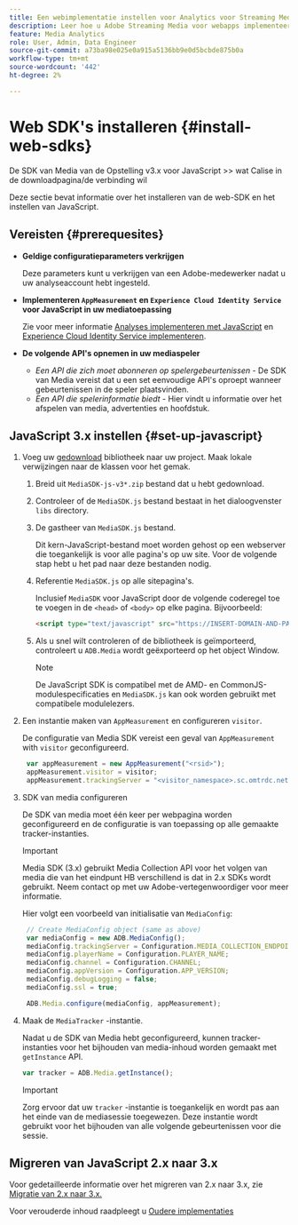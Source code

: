 ```yaml
---
title: Een webimplementatie instellen voor Analytics voor Streaming Media
description: Leer hoe u Adobe Streaming Media voor webapps implementeert.
feature: Media Analytics
role: User, Admin, Data Engineer
source-git-commit: a73ba98e025e0a915a5136bb9e0d5bcbde875b0a
workflow-type: tm+mt
source-wordcount: '442'
ht-degree: 2%

---
```



# Web SDK&#39;s installeren {#install-web-sdks}

De SDK van Media van de Opstelling v3.x voor JavaScript >> wat Calise in de downloadpagina/de verbinding wil

Deze sectie bevat informatie over het installeren van de web-SDK en het instellen van JavaScript.


## Vereisten {#prerequesites}

* **Geldige configuratieparameters verkrijgen**

   Deze parameters kunt u verkrijgen van een Adobe-medewerker nadat u uw analyseaccount hebt ingesteld.

* **Implementeren `AppMeasurement` en `Experience Cloud Identity Service` voor JavaScript in uw mediatoepassing**

   Zie voor meer informatie [Analyses implementeren met JavaScript](https://experienceleague.adobe.com/docs/analytics/implementation/js/overview.html) en [Experience Cloud Identity Service implementeren](https://experienceleague.adobe.com/docs/id-service/using/implementation/setup-analytics.html).

* **De volgende API&#39;s opnemen in uw mediaspeler**

   * *Een API die zich moet abonneren op spelergebeurtenissen* - De SDK van Media vereist dat u een set eenvoudige API&#39;s oproept wanneer gebeurtenissen in de speler plaatsvinden.
   * *Een API die spelerinformatie biedt* - Hier vindt u informatie over het afspelen van media, advertenties en hoofdstuk.

## JavaScript 3.x instellen {#set-up-javascript}

1. Voeg uw [gedownload](/help/getting-started/download-sdks.md) bibliotheek naar uw project. Maak lokale verwijzingen naar de klassen voor het gemak.

   1. Breid uit `MediaSDK-js-v3*.zip` bestand dat u hebt gedownload.
   1. Controleer of de `MediaSDK.js` bestand bestaat in het dialoogvenster `libs` directory.

   1. De gastheer van `MediaSDK.js` bestand.

      Dit kern-JavaScript-bestand moet worden gehost op een webserver die toegankelijk is voor alle pagina&#39;s op uw site. Voor de volgende stap hebt u het pad naar deze bestanden nodig.

   1. Referentie `MediaSDK.js` op alle sitepagina&#39;s.

      Inclusief `MediaSDK` voor JavaScript door de volgende coderegel toe te voegen in de `<head>` of `<body>` op elke pagina. Bijvoorbeeld:

      ```html
      <script type="text/javascript" src="https://INSERT-DOMAIN-AND-PATH-TO-CODE-HERE/MediaSDK.js"></script>
      ```

   1. Als u snel wilt controleren of de bibliotheek is geïmporteerd, controleert u `ADB.Media` wordt geëxporteerd op het object Window.

      >[!NOTE]
      >
      >De JavaScript SDK is compatibel met de AMD- en CommonJS-modulespecificaties en `MediaSDK.js` kan ook worden gebruikt met compatibele modulelezers.

1. Een instantie maken van `AppMeasurement` en configureren `visitor`.

   De configuratie van Media SDK vereist een geval van `AppMeasurement` with `visitor` geconfigureerd.

   ```js
    var appMeasurement = new AppMeasurement("<rsid>");
    appMeasurement.visitor = visitor;
    appMeasurement.trackingServer = "<visitor_namespace>.sc.omtrdc.net";
   ```

1. SDK van media configureren

   De SDK van media moet één keer per webpagina worden geconfigureerd en de configuratie is van toepassing op alle gemaakte tracker-instanties.

   >[!IMPORTANT]
   >
   > Media SDK (3.x) gebruikt Media Collection API voor het volgen van media die van het eindpunt HB verschillend is dat in 2.x SDKs wordt gebruikt. Neem contact op met uw Adobe-vertegenwoordiger voor meer informatie.

   Hier volgt een voorbeeld van initialisatie van `MediaConfig`:

   ```js
    // Create MediaConfig object (same as above)
    var mediaConfig = new ADB.MediaConfig();
    mediaConfig.trackingServer = Configuration.MEDIA_COLLECTION_ENDPOINT;
    mediaConfig.playerName = Configuration.PLAYER_NAME;
    mediaConfig.channel = Configuration.CHANNEL;
    mediaConfig.appVersion = Configuration.APP_VERSION;
    mediaConfig.debugLogging = false;
    mediaConfig.ssl = true;
   
    ADB.Media.configure(mediaConfig, appMeasurement);
   ```

1. Maak de `MediaTracker` -instantie.

   Nadat u de SDK van Media hebt geconfigureerd, kunnen tracker-instanties voor het bijhouden van media-inhoud worden gemaakt met `getInstance` API.

   ```js
   var tracker = ADB.Media.getInstance();
   ```

   >[!IMPORTANT]
   >
   >Zorg ervoor dat uw `tracker` -instantie is toegankelijk en wordt pas aan het einde van de mediasessie toegewezen. Deze instantie wordt gebruikt voor het bijhouden van alle volgende gebeurtenissen voor die sessie.

## Migreren van JavaScript 2.x naar 3.x

Voor gedetailleerde informatie over het migreren van 2.x naar 3.x, zie [Migratie van 2.x naar 3.x.](https://adobe-marketing-cloud.github.io/media-sdks/reference/javascript_3x/MigrationGuide.html)

Voor verouderde inhoud raadpleegt u [Oudere implementaties](/help/legacy/media-sdk/setup/setup-overview.md)
